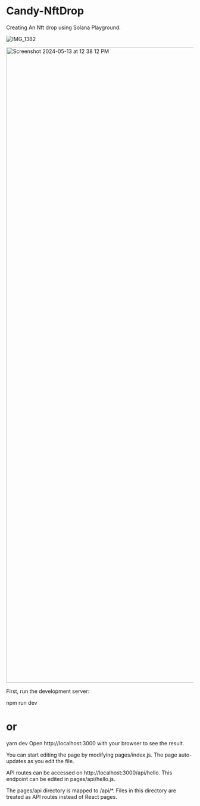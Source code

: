 # Candy-NftDrop
Creating An Nft drop using Solana Playground.

![IMG_1382](https://github.com/Jvvne/Candy-NftDrop/assets/148028363/312c0b7e-686e-45ec-80b9-cd1f85c561b5)



<img width="1708" alt="Screenshot 2024-05-13 at 12 38 12 PM" src="https://github.com/Jvvne/Candy-NftDrop/assets/148028363/fee91c9f-119b-47b8-a035-bf52d006200b">

First, run the development server:

npm run dev
# or
yarn dev
Open http://localhost:3000 with your browser to see the result.

You can start editing the page by modifying pages/index.js. The page auto-updates as you edit the file.

API routes can be accessed on http://localhost:3000/api/hello. This endpoint can be edited in pages/api/hello.js.

The pages/api directory is mapped to /api/*. Files in this directory are treated as API routes instead of React pages.
